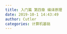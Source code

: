 ```yaml
---
title: 入门篇 第四章 编译原理
date: 2019-10-1 14:43:49
author: Cutler
categories: 计算机基础
---
```


<br><br>